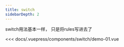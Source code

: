 ```yaml
---
title: switch
sidebarDepth: 2
---
```


switch用法基本一样， 只是将rules写进去了

<demo-block>

<switch-demo-01 slot="source"></switch-demo-01>

<<< docs/.vuepress/components/switch/demo-01.vue

</demo-block>
